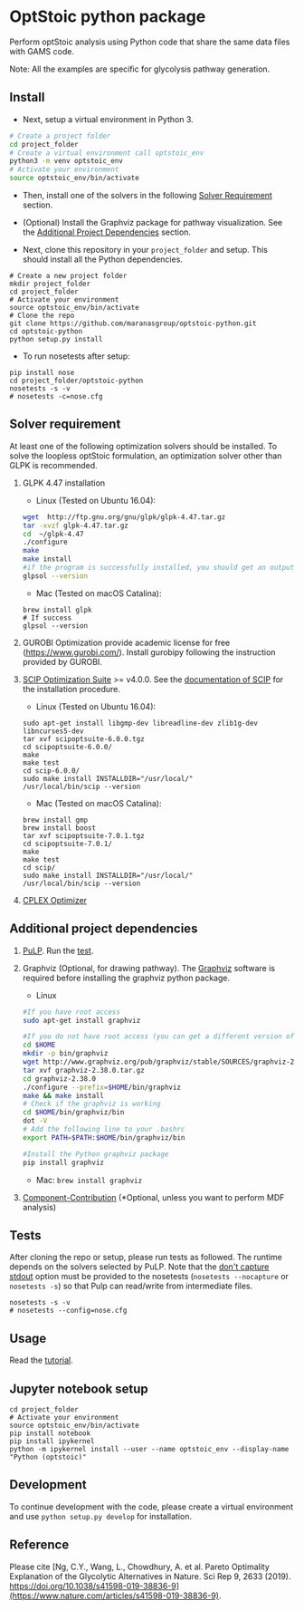 OptStoic python package
========================
Perform optStoic analysis using Python code that share the same data files with GAMS code.

Note: All the examples are specific for glycolysis pathway generation. 

## Install
- Next, setup a virtual environment in Python 3.
```bash
# Create a project folder
cd project_folder
# Create a virtual environment call optstoic_env
python3 -m venv optstoic_env
# Activate your environment
source optstoic_env/bin/activate
```

- Then, install one of the solvers in the following [Solver Requirement](#solver-requirement) section.

- (Optional) Install the Graphviz package for pathway visualization. See the [Additional Project Dependencies](#additional-project-dependencies) section.

- Next, clone this repository in your `project_folder` and setup. This should install all the Python dependencies.
```
# Create a new project folder
mkdir project_folder
cd project_folder
# Activate your environment
source optstoic_env/bin/activate
# Clone the repo
git clone https://github.com/maranasgroup/optstoic-python.git
cd optstoic-python
python setup.py install
```

- To run nosetests after setup:
```
pip install nose
cd project_folder/optstoic-python
nosetests -s -v
# nosetests -c=nose.cfg
```

## Solver requirement
At least one of the following optimization solvers should be installed. To solve the loopless optStoic formulation, an optimization solver other than GLPK is recommended.

1. GLPK 4.47 installation
   - Linux (Tested on Ubuntu 16.04): 
    ```bash
    wget  http://ftp.gnu.org/gnu/glpk/glpk-4.47.tar.gz
    tar -xvzf glpk-4.47.tar.gz
    cd  ~/glpk-4.47
    ./configure
    make
    make install
    #if the program is successfully installed, you should get an output by typing
    glpsol --version
    ```
    - Mac (Tested on macOS Catalina): 
    ```
    brew install glpk
    # If success
    glpsol --version
    ```

2. GUROBI Optimization provide academic license for free (https://www.gurobi.com/). Install gurobipy following the instruction provided by GUROBI. 

3. [SCIP Optimization Suite](https://scip.zib.de/) >= v4.0.0. See the [documentation of SCIP](https://www.scipopt.org/doc/html/CMAKE.php) for the installation procedure.
    - Linux (Tested on Ubuntu 16.04):
    ```
    sudo apt-get install libgmp-dev libreadline-dev zlib1g-dev libncurses5-dev
    tar xvf scipoptsuite-6.0.0.tgz
    cd scipoptsuite-6.0.0/
    make
    make test
    cd scip-6.0.0/
    sudo make install INSTALLDIR="/usr/local/"
    /usr/local/bin/scip --version
    ```
    - Mac (Tested on macOS Catalina):
    ```
    brew install gmp
    brew install boost
    tar xvf scipoptsuite-7.0.1.tgz
    cd scipoptsuite-7.0.1/
    make
    make test
    cd scip/
    sudo make install INSTALLDIR="/usr/local/"
    /usr/local/bin/scip --version
    ```

4. [CPLEX Optimizer](https://www.ibm.com/analytics/cplex-optimizer)

## Additional project dependencies
1. [PuLP](https://github.com/coin-or/pulp). Run the [test](https://www.coin-or.org/PuLP/main/installing_pulp_at_home.html#testing-your-pulp-installation).

2. Graphviz (Optional, for drawing pathway). The [Graphviz](https://www.graphviz.org/) software is required before installing the graphviz python package. 
    - Linux
    ```bash
    #If you have root access
    sudo apt-get install graphviz

    #If you do not have root access (you can get a different version of Graphviz from their website https://www.graphviz.org/download/)
    cd $HOME
    mkdir -p bin/graphviz
    wget http://www.graphviz.org/pub/graphviz/stable/SOURCES/graphviz-2.38.0.tar.gz
    tar xvf graphviz-2.38.0.tar.gz
    cd graphviz-2.38.0
    ./configure --prefix=$HOME/bin/graphviz
    make && make install
    # Check if the graphviz is working
    cd $HOME/bin/graphviz/bin
    dot -V
    # Add the following line to your .bashrc
    export PATH=$PATH:$HOME/bin/graphviz/bin

    #Install the Python graphviz package
    pip install graphviz
    ```
    - Mac: `brew install graphviz`


3. [Component-Contribution](https://github.com/eladnoor/component-contribution) (*Optional, unless you want to perform MDF analysis)

## Tests
After cloning the repo or setup, please run tests as followed. The runtime depends on the solvers selected by PuLP. Note that the [don't capture stdout](https://nose.readthedocs.io/en/latest/usage.html#cmdoption-s) option must be provided to the nosetests (`nosetests --nocapture` or `nosetests -s`) so that Pulp can read/write from intermediate files.
```
nosetests -s -v
# nosetests --config=nose.cfg
```

## Usage
Read the [tutorial](https://github.com/maranasgroup/optstoic-python/blob/master/optstoicpy/examples/methods.md).

## Jupyter notebook setup
```
cd project_folder
# Activate your environment
source optstoic_env/bin/activate
pip install notebook
pip install ipykernel
python -m ipykernel install --user --name optstoic_env --display-name "Python (optstoic)"
```

## Development
To continue development with the code, please create a virtual environment and use `python setup.py develop` for installation.

## Reference
Please cite [Ng, C.Y., Wang, L., Chowdhury, A. et al. Pareto Optimality Explanation of the Glycolytic Alternatives in Nature. Sci Rep 9, 2633 (2019). https://doi.org/10.1038/s41598-019-38836-9](https://www.nature.com/articles/s41598-019-38836-9).
